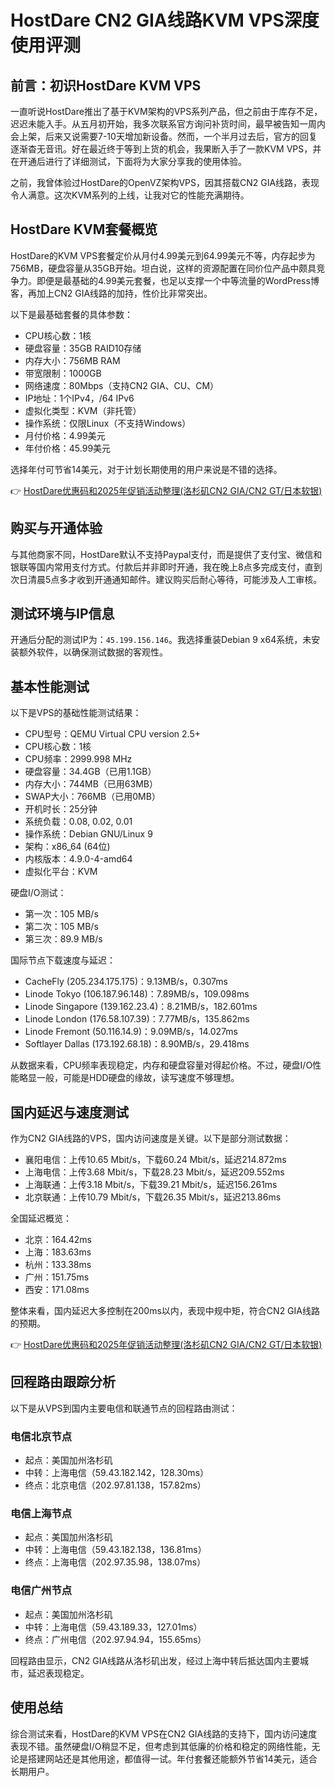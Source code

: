 # HostDare CN2 GIA线路KVM VPS深度使用评测

## 前言：初识HostDare KVM VPS

一直听说HostDare推出了基于KVM架构的VPS系列产品，但之前由于库存不足，迟迟未能入手。从五月初开始，我多次联系官方询问补货时间，最早被告知一周内会上架，后来又说需要7-10天增加新设备。然而，一个半月过去后，官方的回复逐渐杳无音讯。好在最近终于等到上货的机会，我果断入手了一款KVM VPS，并在开通后进行了详细测试，下面将为大家分享我的使用体验。

之前，我曾体验过HostDare的OpenVZ架构VPS，因其搭载CN2 GIA线路，表现令人满意。这次KVM系列的上线，让我对它的性能充满期待。

## HostDare KVM套餐概览

HostDare的KVM VPS套餐定价从月付4.99美元到64.99美元不等，内存起步为756MB，硬盘容量从35GB开始。坦白说，这样的资源配置在同价位产品中颇具竞争力。即便是最基础的4.99美元套餐，也足以支撑一个中等流量的WordPress博客，再加上CN2 GIA线路的加持，性价比非常突出。

以下是最基础套餐的具体参数：

- CPU核心数：1核
- 硬盘容量：35GB RAID10存储
- 内存大小：756MB RAM
- 带宽限制：1000GB
- 网络速度：80Mbps（支持CN2 GIA、CU、CM）
- IP地址：1个IPv4，/64 IPv6
- 虚拟化类型：KVM（非托管）
- 操作系统：仅限Linux（不支持Windows）
- 月付价格：4.99美元
- 年付价格：45.99美元

选择年付可节省14美元，对于计划长期使用的用户来说是不错的选择。

👉 [HostDare优惠码和2025年促销活动整理(洛杉矶CN2 GIA/CN2 GT/日本软银)](https://bit.ly/hostdare)

## 购买与开通体验

与其他商家不同，HostDare默认不支持Paypal支付，而是提供了支付宝、微信和银联等国内常用支付方式。付款后并非即时开通，我在晚上8点多完成支付，直到次日清晨5点多才收到开通通知邮件。建议购买后耐心等待，可能涉及人工审核。

## 测试环境与IP信息

开通后分配的测试IP为：`45.199.156.146`。我选择重装Debian 9 x64系统，未安装额外软件，以确保测试数据的客观性。

## 基本性能测试

以下是VPS的基础性能测试结果：

- CPU型号：QEMU Virtual CPU version 2.5+
- CPU核心数：1核
- CPU频率：2999.998 MHz
- 硬盘容量：34.4GB（已用1.1GB）
- 内存大小：744MB（已用63MB）
- SWAP大小：766MB（已用0MB）
- 开机时长：25分钟
- 系统负载：0.08, 0.02, 0.01
- 操作系统：Debian GNU/Linux 9
- 架构：x86_64 (64位)
- 内核版本：4.9.0-4-amd64
- 虚拟化平台：KVM

硬盘I/O测试：
- 第一次：105 MB/s
- 第二次：105 MB/s
- 第三次：89.9 MB/s

国际节点下载速度与延迟：
- CacheFly (205.234.175.175)：9.13MB/s，0.307ms
- Linode Tokyo (106.187.96.148)：7.89MB/s，109.098ms
- Linode Singapore (139.162.23.4)：8.21MB/s，182.601ms
- Linode London (176.58.107.39)：7.77MB/s，135.862ms
- Linode Fremont (50.116.14.9)：9.09MB/s，14.027ms
- Softlayer Dallas (173.192.68.18)：8.90MB/s，29.418ms

从数据来看，CPU频率表现稳定，内存和硬盘容量对得起价格。不过，硬盘I/O性能略显一般，可能是HDD硬盘的缘故，读写速度不够理想。

## 国内延迟与速度测试

作为CN2 GIA线路的VPS，国内访问速度是关键。以下是部分测试数据：

- 襄阳电信：上传10.65 Mbit/s，下载60.24 Mbit/s，延迟214.872ms
- 上海电信：上传3.68 Mbit/s，下载28.23 Mbit/s，延迟209.552ms
- 上海联通：上传3.18 Mbit/s，下载39.21 Mbit/s，延迟156.261ms
- 北京联通：上传10.79 Mbit/s，下载26.35 Mbit/s，延迟213.86ms

全国延迟概览：
- 北京：164.42ms
- 上海：183.63ms
- 杭州：133.38ms
- 广州：151.75ms
- 西安：171.08ms

整体来看，国内延迟大多控制在200ms以内，表现中规中矩，符合CN2 GIA线路的预期。

👉 [HostDare优惠码和2025年促销活动整理(洛杉矶CN2 GIA/CN2 GT/日本软银)](https://bit.ly/hostdare)

## 回程路由跟踪分析

以下是从VPS到国内主要电信和联通节点的回程路由测试：

### 电信北京节点

- 起点：美国加州洛杉矶
- 中转：上海电信（59.43.182.142，128.30ms）
- 终点：北京电信（202.97.81.138，157.82ms）

### 电信上海节点

- 起点：美国加州洛杉矶
- 中转：上海电信（59.43.182.138，136.81ms）
- 终点：上海电信（202.97.35.98，138.07ms）

### 电信广州节点

- 起点：美国加州洛杉矶
- 中转：上海电信（59.43.189.33，127.01ms）
- 终点：广州电信（202.97.94.94，155.65ms）

回程路由显示，CN2 GIA线路从洛杉矶出发，经过上海中转后抵达国内主要城市，延迟表现稳定。

## 使用总结

综合测试来看，HostDare的KVM VPS在CN2 GIA线路的支持下，国内访问速度表现不错。虽然硬盘I/O稍显不足，但考虑到其低廉的价格和稳定的网络性能，无论是搭建网站还是其他用途，都值得一试。年付套餐还能额外节省14美元，适合长期用户。